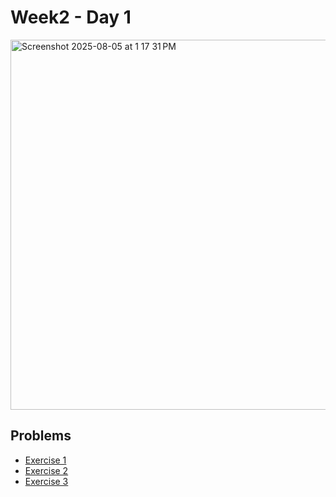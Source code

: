 # Week2 - Day 1

<img width="1036" height="592" alt="Screenshot 2025-08-05 at 1 17 31 PM" src="https://github.com/user-attachments/assets/d04bbe47-8c4d-426f-bed2-b9275b30a19a" />



## Problems
- [Exercise 1](https://github.com/Rishitarkar/PIPTP-Prep-2025/blob/main/Week2/Day1/recursion1.md)
- [Exercise 2](https://github.com/Rishitarkar/PIPTP-Prep-2025/tree/main/Week2/Day1)
- [Exercise 3](https://github.com/Rishitarkar/PIPTP-Prep-2025/blob/main/Week2/Day1/recursion3.md)
